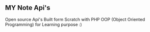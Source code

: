## MY Note Api's
Open source Api's Built form Scratch with PHP OOP (Object Oriented Programming) for Learning purpose :)
